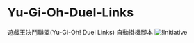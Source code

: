 # Yu-Gi-Oh-Duel-Links
遊戲王決鬥聯盟(Yu-Gi-Oh! Duel Links) 自動掛機腳本
![!Initiative](https://github.com/user-attachments/assets/8753236a-5ad3-4b0b-a0c2-8dc48e70ab6e)
